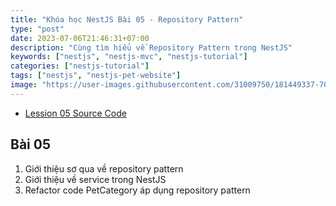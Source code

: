 ```yaml
---
title: "Khóa học NestJS Bài 05 - Repository Pattern"
type: "post"
date: 2023-07-06T21:46:31+07:00
description: "Cùng tìm hiểu về Repository Pattern trong NestJS"
keywords: ["nestjs", "nestjs-mvc", "nestjs-tutorial"]
categories: ["nestjs-tutorial"]
tags: ["nestjs", "nestjs-pet-website"]
image: "https://user-images.githubusercontent.com/31009750/181449337-70081a76-5a01-4229-805e-39ed0ded6b5b.png"
---
```


- [Lession 05 Source Code](https://github.com/misostack/nestjs-tutorial-2023/tree/lession05)

## Bài 05

1. Giới thiệu sơ qua về repository pattern
2. Giới thiệu về service trong NestJS
3. Refactor code PetCategory áp dụng repository pattern
